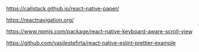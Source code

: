 https://callstack.github.io/react-native-paper/

https://reactnavigation.org/

https://www.npmjs.com/package/react-native-keyboard-aware-scroll-view

https://github.com/vasilestefirta/react-native-eslint-prettier-example
